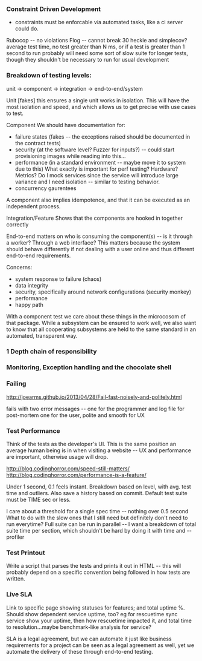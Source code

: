 ### Constraint Driven Development
- constraints must be enforcable via automated tasks, like a ci server could do.

Rubocop -- no violations
Flog -- cannot break 30
heckle and simplecov?
average test time, no test greater than N ms, or if a test is greater than 1 second to run
probably will need some sort of slow suite for longer tests, though they shouldn't be necessary
to run for usual development

### Breakdown of testing levels:

unit -> component -> integration -> end-to-end/system

Unit [fakes]
this ensures a single unit works in isolation.  This will have the most isolation and speed, and which allows us to get precise with use cases to test.


Component
We should have documentation for:
- failure states (fakes -- the exceptions raised should be documented in the contract tests)
- security (at the software level? Fuzzer for inputs?) -- could start provisioning images while reading into this...
- performance (in a standard environment -- maybe move it to system due to this)
What exactly is important for perf testing?  Hardware?  Metrics? Do I mock services since the service will introduce large variance and I need isolation -- similar to testing behavior.
- concurrency gaurentees

A component also implies idempotence, and that it can be executed as an independent process.

Integration/Feature
Shows that the components are hooked in together correctly

End-to-end matters on who is consuming the component(s) -- is it through a worker?  Through a web interface?  This matters because the system should behave differently if not dealing with a user online and thus different end-to-end requirements.

Concerns:
- system response to failure (chaos)
- data integrity
- security, specifically around network configurations (security monkey)
- performance
- happy path

With a component test we care about these things in the microcosom of that package.  While a subsystem can be ensured to work well, we also want to know that all cooperating subsystems are held to the same standard in an automated, transparent way.

### 1 Depth chain of responsibility

### Monitoring, Exception handling and the chocolate shell

### Failing
http://joearms.github.io/2013/04/28/Fail-fast-noisely-and-politely.html

fails with two error messages -- one for the programmer and log file for post-mortem
one for the user, polite and smooth for UX

### Test Performance

Think of the tests as the developer's UI.  This is the same position an average human being is in when visiting a website -- UX and performance are important, otherwise usage will drop.

http://blog.codinghorror.com/speed-still-matters/
http://blog.codinghorror.com/performance-is-a-feature/

Under 1 second, 0.1 feels instant.  Breakdown based on level, with avg. test time and outliers.
Also save a history based on commit.  Default test suite must be TIME sec or less.

I care about a threshold for a single spec time -- nothing over 0.5 second
What to do with the slow ones that I still need but definitely don't need to run everytime?
Full suite can be run in parallel -- I want a breakdown of total suite time per section, which shouldn't be hard by doing it with time and --profiler

### Test Printout

Write a script that parses the tests and prints it out in HTML -- this will probably depend on a specific convention being followed in how tests are written.

### Live SLA

Link to specific page showing statuses for features; and total uptime %.
Should show dependent service uptime, too?
eg for rescuetime sync service show your uptime, then how rescuetime impacted it, and total time to resolution...maybe benchmark-like analysis for service?

SLA is a legal agreement, but we can automate it just like business requirements for a project can be seen as a legal agreement as well, yet we automate the delivery of these through end-to-end testing.
